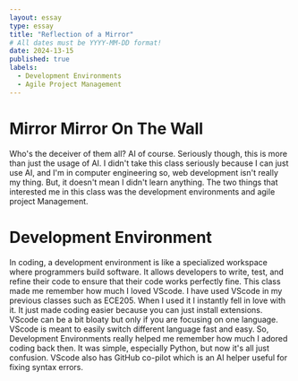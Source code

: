 ```yaml
---
layout: essay
type: essay
title: "Reflection of a Mirror"
# All dates must be YYYY-MM-DD format!
date: 2024-13-15
published: true
labels:
  - Development Environments
  - Agile Project Management
---
```


# Mirror Mirror On The Wall

Who's the deceiver of them all? AI of course. Seriously though, this is more than just the usage of AI. I didn't take this class seriously because I can just use AI, and I'm in computer engineering so, web development isn't really my thing. But, it doesn't mean I didn't learn anything. The two things that interested me in this class was the development environments and agile project Management.

# Development Environment
In coding, a development environment is like a specialized workspace where programmers build software. It allows developers to write, test, and refine their code to ensure that their code works perfectly fine. This class made me remember how much I loved VScode. I have used VScode in my previous classes such as ECE205. When I used it I instantly fell in love with it. It just made coding easier because you can just install extensions. VScode can be a bit bloaty but only if you are focusing on one language. VScode is meant to easily switch different language fast and easy. So, Development Environments really helped me remember how much I adored coding back then. It was simple, especially Python, but now it's all just confusion. VScode also has GitHub co-pilot which is an AI helper useful for fixing syntax errors. 

